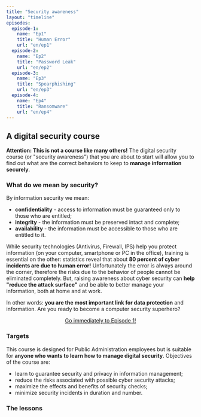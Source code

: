 ```yaml
---
title: "Security awareness"
layout: "timeline"
episodes:
  episode-1:
    name: "Ep1"
    title: "Human Error" 
    url: "en/ep1"
  episode-2:
    name: "Ep2"
    title: "Password Leak" 
    url: "en/ep2"
  episode-3:
    name: "Ep3"
    title: "Spearphishing"
    url: "en/ep3"
  episode-4:
    name: "Ep4"
    title: "Ransomware" 
    url: "en/ep4"
---
```


## A digital security course

**Attention: This is not a course like many others!**
The digital security course (or "security awareness") that you are about to start will allow you to find out what are the correct behaviors to keep to **manage information securely**.

### What do we mean by security?
By information security we mean:

- **confidentiality** - access to information must be guaranteed only to those who are entitled;
- **integrity** - the information must be preserved intact and complete;
- **availability** - the information must be accessible to those who are entitled to it.

While security technologies (Antivirus, Firewall, IPS) help you protect information (on your computer, smartphone or PC in the office), training is essential on the other: statistics reveal that about **80 percent of cyber incidents are due to human error!**
Unfortunately the error is always around the corner, therefore the risks due to the behavior of people cannot be eliminated completely. But, raising awareness about cyber security can **help "reduce the attack surface"** and be able to better manage your information, both at home and at work.

In other words: **you are the most important link for data protection** and information. Are you ready to become a computer security superhero?

<center><a href="ep1" class="btn btn-primary pl-5 pr-5 mt-1 mt-md-4">Go immediately to Episode 1!</a></center>


### Targets
This course is designed for Public Administration employees but is suitable for **anyone who wants to learn how to manage digital security**. Objectives of the course are:

- learn to guarantee security and privacy in information management;
- reduce the risks associated with possible cyber security attacks;
- maximize the effects and benefits of security checks;
- minimize security incidents in duration and number.

### The lessons
